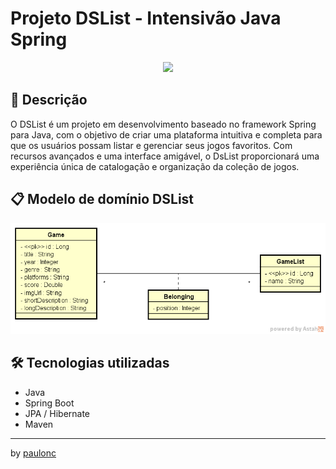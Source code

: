 # Projeto DSList - Intensivão Java Spring

<p align="center">
<img src="http://img.shields.io/static/v1?label=STATUS&message=EM%20DESENVOLVIMENTO&color=GREEN&style=for-the-badge"/>
</p>

## 🚀 Descrição
O DSList é um projeto em desenvolvimento baseado no framework Spring para Java, com o objetivo de criar uma plataforma intuitiva e completa para que os usuários possam listar e gerenciar seus jogos favoritos. Com recursos avançados e uma interface amigável, o DsList proporcionará uma experiência única de catalogação e organização da coleção de jogos.
## 📋 Modelo de domínio DSList

![Modelo de domínio DSList](https://raw.githubusercontent.com/devsuperior/java-spring-dslist/main/resources/dslist-model.png)

## 🛠️ Tecnologias utilizadas
- Java
- Spring Boot
- JPA / Hibernate
- Maven


---

by [paulonc](https://github.com/paulonc)